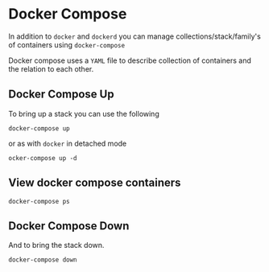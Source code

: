 # Docker Compose

In addition to ```docker``` and ```dockerd``` you can manage collections/stack/family's of containers using ```docker-compose```

Docker compose uses a ```YAML``` file to describe collection of containers and the relation to each other.

## Docker Compose Up

To bring up a stack you can use the following

```docker-compose up```

or as with ```docker``` in detached mode

```ocker-compose up -d```

## View docker compose containers
```docker-compose ps```

## Docker Compose Down

And to bring the stack down.

```docker-compose down```

